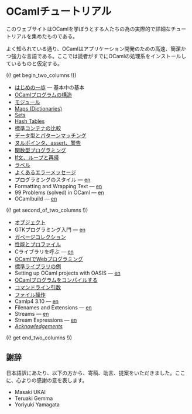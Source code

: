 <!-- ((! set title OCamlチュートリアル !)) ((! set learn !)) -->
<!-- {{! input template/macros.mpp !}} -->

# OCamlチュートリアル

このウェブサイトはOCamlを学ぼうとする人たちの為の実際的で詳細なチュートリアルを集めたものである。

よく知られている通り、OCamlはアプリケーション開発のための高速、簡潔かつ強力な言語である。ここでは読者がすでにOCamlの処理系をインストールしているものと仮定する。

((! get begin_two_columns !))

* [はじめの一歩](basics.ja.html) — 基本中の基本
* [OCamlプログラムの構造](structure_of_ocaml_programs.ja.html)
* [モジュール](modules.ja.html)
* [Maps (Dictionaries)](map.ja.html)
* [Sets](set.ja.html)
* [Hash Tables](hashtbl.ja.html)
* [標準コンテナの比較](comparison_of_standard_containers.ja.html)
* [データ型とパターンマッチング](data_types_and_matching.ja.html)
* [ヌルポインタ、assert、警告](null_pointers_asserts_and_warnings.ja.html)
* [関数型プログラミング](functional_programming.ja.html)
* [If文、ループと再帰](if_statements_loops_and_recursion.ja.html)
* [ラベル](labels.ja.html)
* [よくあるエラーメッセージ](common_error_messages.ja.html)
* プログラミングのスタイル — [en](guidelines.html)
* Formatting and Wrapping Text — [en](format.html)
* 99 Problems (solved) in OCaml — [en](99problems.html)
* OCamlbuild — [en](ocamlbuild/)

((! get second_of_two_columns !))

* [オブジェクト](objects.ja.html)
* GTKプログラミング入門 — [en](introduction_to_gtk.html)
* [ガベージコレクション](garbage_collection.ja.html)
* [性能とプロファイル](performance_and_profiling.ja.html)
* Cライブラリを呼ぶ — [en](calling_c_libraries.html)
* [OCamlでWebプログラミング](ocaml_and_the_web.ja.html)
* [標準ライブラリの例](standard_library_examples.ja.html)
* Setting up OCaml projects with OASIS — [en](setting_up_with_oasis.html)
* [OCamlプログラムをコンパイルする](compiling_ocaml_projects.ja.html)
* [コマンドライン引数](command-line_arguments.ja.html)
* [ファイル操作](file_manipulation.ja.html)
* Camlp4 3.10 — [en](camlp4_3.10/)
* Filenames and Extensions — [en](filenames.html)
* Streams — [en](streams.html)
* Stream Expressions — [en](stream_expressions.html)
* [_Acknowledgements_](../../contributors.html#Oldercontributorstothetutorials)

((! get end_two_columns !))


謝辞
---

日本語訳にあたり、以下の方から、寄稿、助言、提案をいただきました。ここに、心よりの感謝の意を表します。

- Masaki UKAI
- Teruaki Gemma
- Yoriyuki Yamagata
